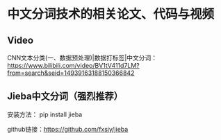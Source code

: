 # 中文分词技术的相关论文、代码与视频

## Video
CNN文本分类(一、数据预处理)|数据打标签|中文分词：https://www.bilibili.com/video/BV1tV411d7LM?from=search&seid=14939163188150366842

## Jieba中文分词（强烈推荐）

安装方法： pip install jieba

github链接：https://github.com/fxsjy/jieba
